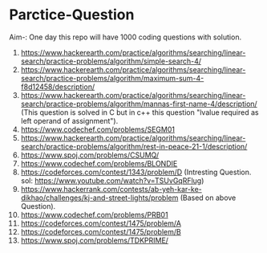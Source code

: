 # Parctice-Question
Aim-: One day this repo will have 1000 coding questions with solution.
1. https://www.hackerearth.com/practice/algorithms/searching/linear-search/practice-problems/algorithm/simple-search-4/
2. https://www.hackerearth.com/practice/algorithms/searching/linear-search/practice-problems/algorithm/maximum-sum-4-f8d12458/description/
3. https://www.hackerearth.com/practice/algorithms/searching/linear-search/practice-problems/algorithm/mannas-first-name-4/description/ (This question is solved in C but in c++ this question "lvalue required as left operand of assignment").
4. https://www.codechef.com/problems/SEGM01
5. https://www.hackerearth.com/practice/algorithms/searching/linear-search/practice-problems/algorithm/rest-in-peace-21-1/description/
6. https://www.spoj.com/problems/CSUMQ/
7. https://www.codechef.com/problems/BLONDIE
8. https://codeforces.com/contest/1343/problem/D (Intresting Question. sol: https://www.youtube.com/watch?v=TSUvGqRFlug)
9. https://www.hackerrank.com/contests/ab-yeh-kar-ke-dikhao/challenges/kj-and-street-lights/problem (Based on above Question).
10. https://www.codechef.com/problems/PRB01
11. https://codeforces.com/contest/1475/problem/A
12. https://codeforces.com/contest/1475/problem/B
13. https://www.spoj.com/problems/TDKPRIME/

